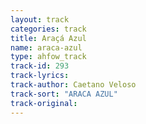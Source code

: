 ```yaml
---
layout: track
categories: track
title: Araçá Azul
name: araca-azul
type: ahfow_track
track-id: 293
track-lyrics: 
track-author: Caetano Veloso
track-sort: "ARACA AZUL"
track-original: 
---
```

